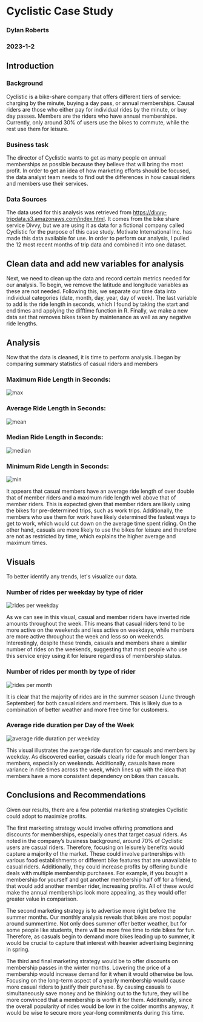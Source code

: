 # Cyclistic Case Study
### Dylan Roberts
### 2023-1-2
## Introduction
### Background

Cyclistic is a bike-share company that offers different tiers of service: charging by the minute, buying a day pass, or annual memberships. Causal riders are those who either pay for individual rides by the minute, or buy day passes. Members are the riders who have annual memberships. Currently, only around 30% of users use the bikes to commute, while the rest use them for leisure.

### Business task
The director of Cyclistic wants to get as many people on annual memberships as possible because they believe that will bring the most profit. In order to get an idea of how marketing efforts should be focused, the data analyst team needs to find out the differences in how casual riders and members use their services.

### Data Sources
The data used for this analysis was retrieved from https://divvy-tripdata.s3.amazonaws.com/index.html. It comes from the bike share service Divvy, but we are using it as data for a fictional company called Cyclistic for the purpose of this case study. Motivate International Inc. has made this data available for use. In order to perform our analysis, I pulled the 12 most recent months of trip data and combined it into one dataset.

## Clean data and add new variables for analysis
Next, we need to clean up the data and record certain metrics needed for our analysis. To begin, we remove the latitude and longitude variables as these are not needed. Following this, we separate our time data into individual categories (date, month, day, year, day of week). The last variable to add is the ride length in seconds, which I found by taking the start and end times and applying the difftime function in R. Finally, we make a new data set that removes bikes taken by maintenance as well as any negative ride lengths. 

## Analysis 
Now that the data is cleaned, it is time to perform analysis. I began by comparing summary statistics of casual riders and members

### Maximum Ride Length in Seconds:

![max](https://user-images.githubusercontent.com/121322428/219533755-2e9eef06-52b9-4ee8-a2c3-e20e365c769e.PNG)

### Average Ride Length in Seconds:

![mean](https://user-images.githubusercontent.com/121322428/219533758-32289219-5e38-477c-9a5f-01e354abd4ff.PNG)

### Median Ride Length in Seconds:

![median](https://user-images.githubusercontent.com/121322428/219533759-7a4e5b7e-744e-4aa6-b1a2-73a7120a234c.PNG)

### Minimum Ride Length in Seconds:

![min](https://user-images.githubusercontent.com/121322428/219533762-fc8c95dc-2af9-4346-9970-f5dbeda57016.PNG)

It appears that casual members have an average ride length of over double that of member riders and a maximum ride length well above that of member riders. This is expected given that member riders are likely using the bikes for pre-determined trips, such as work trips. Additionally, the members who use them for work have likely determined the fastest ways to get to work, which would cut down on the average time spent riding. On the other hand, casuals are more likely to use the bikes for leisure and therefore are not as restricted by time, which explains the higher average and maximum times.

## Visuals
To better identify any trends, let's visualize our data. 

### Number of rides per weekday by type of rider

![rides per weekday](https://user-images.githubusercontent.com/121322428/219538371-cf7ee14e-98d5-418d-985f-8e5e23c123b3.PNG)

As we can see in this visual, casual and member riders have inverted ride amounts throughout the week. This means that casual riders tend to be more active on the weekends and less active on weekdays, while members are more active throughout the week and less so on weekends. Interestingly, despite these trends, casuals and members share a similar number of rides on the weekends, suggesting that most people who use this service enjoy using it for leisure regardless of membership status.

### Number of rides per month by type of rider

![rides per month](https://user-images.githubusercontent.com/121322428/219538503-db2a0ca5-dc7e-477b-8f84-63c6ae979ec5.PNG)

It is clear that the majority of rides are in the summer season (June through September) for both casual riders and members. This is likely due to a combination of better weather and more free time for customers.

### Average ride duration per Day of the Week

![average ride duration per weekday](https://user-images.githubusercontent.com/121322428/219537979-e5c34f11-139e-4f52-9908-6f6aee9ed4c2.PNG)

This visual illustrates the average ride duration for casuals and members by weekday. As discovered earlier, casuals clearly ride for much longer than members, especially on weekends. Additionally, casuals have more variance in ride times across the week, which lines up with the idea that members have a more consistent dependency on bikes than casuals.

## Conclusions and Recommendations

Given our results, there are a few potential marketing strategies Cyclistic could adopt to maximize profits.

The first marketing strategy would involve offering promotions and discounts for memberships, especially ones that target casual riders. As noted in the company’s business background, around 70% of Cyclistic users are casual riders. Therefore, focusing on leisurely benefits would capture a majority of the market. These could involve partnerships with various food establishments or different bike features that are unavailable to casual riders. Additionally, they could increase profits by offering bundle deals with multiple membership purchases. For example, if you bought a membership for yourself and got another membership half off for a friend, that would add another member rider, increasing profits. All of these would make the annual memberships look more appealing, as they would offer greater value in comparison. 

The second marketing strategy is to advertise more right before the summer months. Our monthly analysis reveals that bikes are most popular around summertime. Not only does summer offer better weather, but for some people like students, there will be more free time to ride bikes for fun. Therefore, as casuals begin to demand more bikes leading up to summer, it would be crucial to capture that interest with heavier advertising beginning in spring.

The third and final marketing strategy would be to offer discounts on membership passes in the winter months. Lowering the price of a membership would increase demand for it when it would otherwise be low. Focusing on the long-term aspect of a yearly membership would cause more casual riders to justify their purchase. By causing casuals to simultaneously save money and be thinking out to the future, they will be more convinced that a membership is worth it for them.  Additionally, since the overall popularity of rides would be low in the colder months anyway, it would be wise to secure more year-long commitments during this time.



